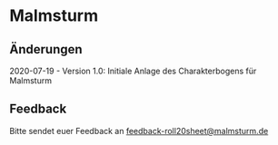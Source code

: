 # Malmsturm

## Änderungen

2020-07-19 - Version 1.0: 
Initiale Anlage des Charakterbogens für Malmsturm


##  Feedback

Bitte sendet euer Feedback an feedback-roll20sheet@malmsturm.de 